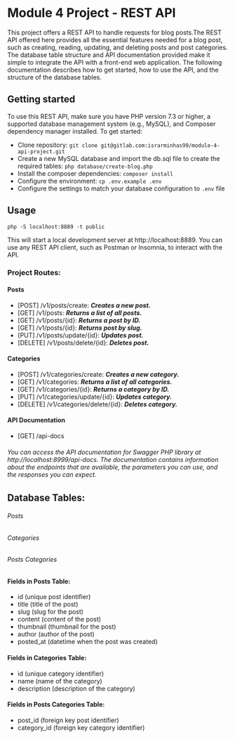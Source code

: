 # Module 4 Project - REST API
This project offers a REST API to handle requests for blog posts.The REST API offered here provides all the essential features needed for a blog post, such as creating, reading, updating, and deleting posts and post categories. The database table structure and API documentation provided make it simple to integrate the API with a front-end web application. The following documentation describes how to get started, how to use the API, and the structure of the database tables. 

## Getting started
To use this REST API, make sure you have PHP version 7.3 or higher, a supported database management system (e.g., MySQL), and Composer dependency manager installed. To get started:
- Clone repository: `git clone git@gitlab.com:israrminhas99/module-4-api-project.git`
- Create a new MySQL database and import the db.sql file to create the required tables: `php database/create-blog.php`
- Install the composer dependencies: `composer install`
- Configure the environment: `cp .env.example .env`
- Configure the settings to match your database configuration to `.env` file

## Usage

```
php -S localhost:8889 -t public
```
This will start a local development server at http://localhost:8889. You can use any REST API client, such as Postman or Insomnia, to interact with the API.

### Project Routes:

#### Posts
* [POST] /v1/posts/create: ***Creates a new post.***
* [GET] /v1/posts: ***Returns a list of all posts.***
* [GET] /v1/posts/{id}: ***Returns a post by ID.***
* [GET] /v1/posts/{id}: ***Returns  post by slug.***
* [PUT] /v1/posts/update/{id}: ***Updates post.***
* [DELETE] /v1/posts/delete/{id}: ***Deletes post.***

#### Categories
* [POST] /v1/categories/create: ***Creates a new category.***
* [GET] /v1/categories: ***Returns a list of all categories.***
* [GET] /v1/categories/{id}: ***Returns a  category by ID.***
* [PUT] /v1/categories/update/{id}: ***Updates category.***
* [DELETE] /v1/categories/delete/{id}: ***Deletes category.***

#### API Documentation
 * [GET] /api-docs
###### You can access the API documentation for Swagger PHP library at http://localhost:8999/api-docs. The documentation contains information about the endpoints that are available, the parameters you can use, and the responses you can expect.

## Database Tables:

###### Posts
###### Categories
###### Posts Categories

#### Fields in Posts Table:

* id (unique post identifier)
* title (title of the post)
* slug (slug for the post)
* content (content of the post)
* thumbnail (thumbnail for the post)
* author (author of the post)
* posted_at (datetime when the post was created)

#### Fields in Categories Table:

* id (unique category identifier)
* name (name of the category)
* description (description of the category)

#### Fields in Posts Categories Table:

* post_id (foreign key post identifier)
* category_id (foreign key category identifier)





